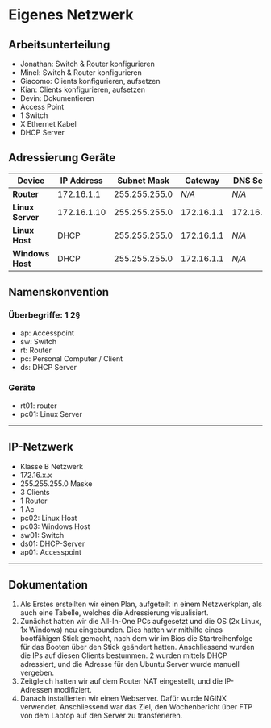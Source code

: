 # Eigenes Netzwerk

## Arbeitsunterteilung
- Jonathan: Switch & Router konfigurieren
- Minel: Switch & Router konfigurieren
- Giacomo: Clients konfigurieren, aufsetzen 
- Kian: Clients konfigurieren, aufsetzen
- Devin: Dokumentieren
- Access Point
- 1 Switch
- X Ethernet Kabel
- DHCP Server

## Adressierung Geräte

| Device        | IP Address    | Subnet Mask    | Gateway     | DNS Server    |
|--------------|--------------|---------------|-------------|--------------|
| **Router**   | 172.16.1.1    | 255.255.255.0 | *N/A*          | *N/A*          |
| **Linux Server** | 172.16.1.10  | 255.255.255.0 | 172.16.1.1  | 172.16.1.10  |
| **Linux Host**   | DHCP  | 255.255.255.0 | 172.16.1.1  | *N/A*  |
| **Windows Host** | DHCP | 255.255.255.0 |  172.16.1.1 | *N/A* |


## Namenskonvention
### Überbegriffe:   1   2§
- ap: Accesspoint 
- sw: Switch
- rt: Router
- pc: Personal Computer / Client
- ds: DHCP Server

### Geräte

- rt01: router
- pc01: Linux Server
***

## IP-Netzwerk
- Klasse B Netzwerk
- 172.16.x.x
- 255.255.255.0 Maske
- 3 Clients
- 1 Router
- 1 Ac
- pc02: Linux Host
- pc03: Windows Host
- sw01: Switch
- ds01: DHCP-Server
- ap01: Accesspoint
  
***

## Dokumentation

1. Als Erstes erstellten wir einen Plan, aufgeteilt in einem Netzwerkplan, als auch eine Tabelle, welches die Adressierung visualisiert.  
2. Zunächst hatten wir die All-In-One PCs aufgesetzt und die OS (2x Linux, 1x Windows) neu eingebunden. Dies hatten wir mithilfe eines bootfähigen Stick gemacht, nach dem wir im Bios die Startreihenfolge für das Booten über den Stick geändert hatten. Anschliessend wurden die IPs auf diesen Clients bestummen. 2 wurden mittels DHCP adressiert, und die Adresse für den Ubuntu Server wurde manuell vergeben.
3. Zeitgleich hatten wir auf dem Router NAT eingestellt, und die IP-Adressen modifiziert.
4. Danach installierten wir einen Webserver. Dafür wurde NGINX verwendet. Anschliessend war das Ziel, den Wochenbericht über FTP von dem Laptop auf den Server zu transferieren.
